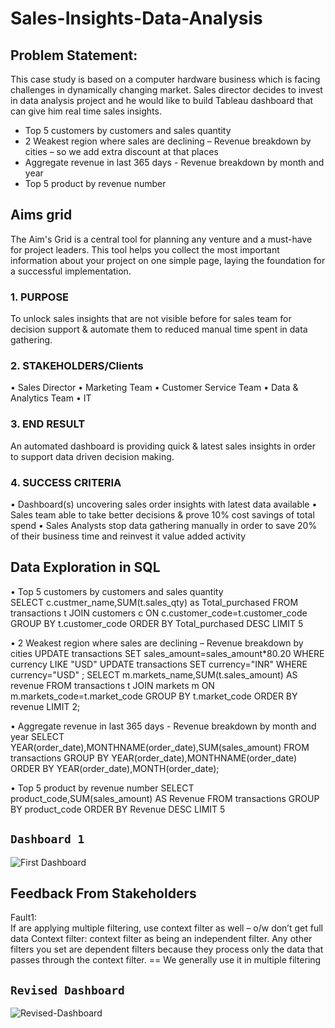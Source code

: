 # Sales-Insights-Data-Analysis

## Problem Statement:
This case study is based on a computer hardware business which is facing challenges in dynamically changing market. Sales director decides to invest in data analysis project and he would like to build Tableau dashboard that can give him real time sales insights.
-	Top 5 customers by customers and sales quantity 
-	2 Weakest region where sales are declining – Revenue  breakdown by cities – so we add extra discount at that places
-	Aggregate revenue in last 365 days - Revenue  breakdown by month and year 
-	Top 5 product by revenue number

## Aims grid
The Aim's Grid is a central tool for planning any venture and a must-have for project leaders. This tool helps you collect the most important information about your project on one simple page, laying the foundation for a successful implementation.

### 1. PURPOSE
To unlock sales insights that are not visible before for sales team for decision support & automate them to reduced manual time spent in data gathering.

### 2. STAKEHOLDERS/Clients
•	Sales Director
•	Marketing Team
•	Customer Service Team
•	Data & Analytics Team
•	IT

### 3. END RESULT
An automated dashboard is providing quick & latest sales insights in order to support data driven decision making. 

### 4. SUCCESS CRITERIA
•	Dashboard(s) uncovering sales order insights with latest data available
•	Sales team able to take better decisions & prove 10% cost savings of total spend
•	Sales Analysts stop data gathering manually in order to save 20% of their business time and reinvest it value added activity



## Data Exploration in SQL

•	Top 5 customers by customers and sales quantity  
SELECT c.custmer_name,SUM(t.sales_qty) as Total_purchased FROM transactions t JOIN customers c ON c.customer_code=t.customer_code GROUP BY t.customer_code ORDER BY Total_purchased DESC LIMIT 5

•	2 Weakest region where sales are declining – Revenue  breakdown by cities
UPDATE transactions  SET sales_amount=sales_amount*80.20   WHERE currency LIKE "USD"
UPDATE transactions SET currency="INR" WHERE currency="USD" ;
SELECT m.markets_name,SUM(t.sales_amount) AS revenue FROM transactions t JOIN markets m ON m.markets_code=t.market_code  GROUP BY t.market_code ORDER BY revenue LIMIT 2;


•	Aggregate revenue in last 365 days - Revenue  breakdown by month and year 
SELECT YEAR(order_date),MONTHNAME(order_date),SUM(sales_amount) FROM transactions GROUP BY YEAR(order_date),MONTHNAME(order_date) ORDER BY YEAR(order_date),MONTH(order_date); 

•	Top 5 product by revenue number
SELECT product_code,SUM(sales_amount) AS Revenue FROM transactions GROUP BY product_code ORDER BY Revenue DESC LIMIT 5





## `Dashboard 1`



![First Dashboard](https://user-images.githubusercontent.com/85899270/216389249-006d3f31-6b3d-43c2-927e-3bdcd9878f99.png)

 
## Feedback From Stakeholders
Fault1:          
If are applying multiple filtering, use context filter as well – o/w don’t get full data
Context filter: context filter as being an independent filter. Any other filters you set are dependent filters because they process only the data that passes through the context filter. == We generally use it in multiple filtering





## `Revised Dashboard` 

![Revised-Dashboard](https://user-images.githubusercontent.com/85899270/216389293-f24c46eb-6bf4-4e26-9053-3de3a4ca96cd.png)

 


